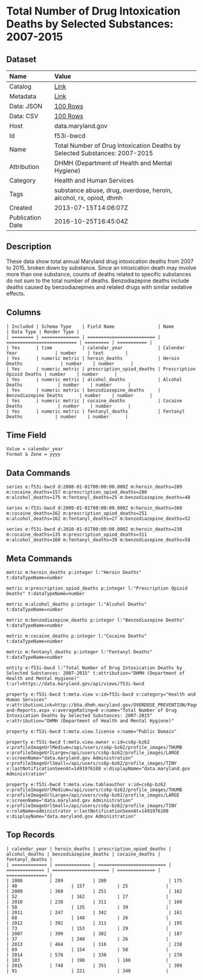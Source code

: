# Total Number of Drug Intoxication Deaths by Selected Substances: 2007-2015

## Dataset

| Name | Value |
| :--- | :---- |
| Catalog | [Link](https://catalog.data.gov/dataset/total-number-of-drug-intoxication-deaths-by-selected-substances-2007-2012-66e68) |
| Metadata | [Link](https://data.maryland.gov/api/views/f53i-bwcd) |
| Data: JSON | [100 Rows](https://data.maryland.gov/api/views/f53i-bwcd/rows.json?max_rows=100) |
| Data: CSV | [100 Rows](https://data.maryland.gov/api/views/f53i-bwcd/rows.csv?max_rows=100) |
| Host | data.maryland.gov |
| Id | f53i-bwcd |
| Name | Total Number of Drug Intoxication Deaths by Selected Substances: 2007-2015 |
| Attribution | DHMH (Department of Health and Mental Hygiene) |
| Category | Health and Human Services |
| Tags | substance abuse, drug, overdose, heroin, alcohol, rx, opiod, dhmh |
| Created | 2013-07-15T14:06:07Z |
| Publication Date | 2016-10-25T16:45:04Z |

## Description

These data show total annual Maryland drug intoxication deaths from 2007 to 2015, broken down by substance. Since an intoxication death may involve more than one substance, counts of deaths related to specific substances do not sum to the total number of deaths. Benzodiazepine deaths include deaths caused by benzodiazepines and related drugs with similar sedative effects.

## Columns

```ls
| Included | Schema Type    | Field Name                | Name                       | Data Type | Render Type |
| ======== | ============== | ========================= | ========================== | ========= | =========== |
| Yes      | time           | calendar_year             | Calendar Year              | number    | text        |
| Yes      | numeric metric | heroin_deaths             | Heroin Deaths              | number    | number      |
| Yes      | numeric metric | prescription_opiod_deaths | Prescription Opioid Deaths | number    | number      |
| Yes      | numeric metric | alcohol_deaths            | Alcohol Deaths             | number    | number      |
| Yes      | numeric metric | benzodiazepine_deaths     | Benzodiazepine Deaths      | number    | number      |
| Yes      | numeric metric | cocaine_deaths            | Cocaine Deaths             | number    | number      |
| Yes      | numeric metric | fentanyl_deaths           | Fentanyl Deaths            | number    | number      |
```

## Time Field

```ls
Value = calendar_year
Format & Zone = yyyy
```

## Data Commands

```ls
series e:f53i-bwcd d:2008-01-01T00:00:00.000Z m:heroin_deaths=289 m:cocaine_deaths=157 m:prescription_opiod_deaths=280 m:alcohol_deaths=175 m:fentanyl_deaths=25 m:benzodiazepine_deaths=48

series e:f53i-bwcd d:2009-01-01T00:00:00.000Z m:heroin_deaths=360 m:cocaine_deaths=162 m:prescription_opiod_deaths=251 m:alcohol_deaths=162 m:fentanyl_deaths=27 m:benzodiazepine_deaths=52

series e:f53i-bwcd d:2010-01-01T00:00:00.000Z m:heroin_deaths=238 m:cocaine_deaths=135 m:prescription_opiod_deaths=311 m:alcohol_deaths=160 m:fentanyl_deaths=39 m:benzodiazepine_deaths=58
```

## Meta Commands

```ls
metric m:heroin_deaths p:integer l:"Heroin Deaths" t:dataTypeName=number

metric m:prescription_opiod_deaths p:integer l:"Prescription Opioid Deaths" t:dataTypeName=number

metric m:alcohol_deaths p:integer l:"Alcohol Deaths" t:dataTypeName=number

metric m:benzodiazepine_deaths p:integer l:"Benzodiazepine Deaths" t:dataTypeName=number

metric m:cocaine_deaths p:integer l:"Cocaine Deaths" t:dataTypeName=number

metric m:fentanyl_deaths p:integer l:"Fentanyl Deaths" t:dataTypeName=number

entity e:f53i-bwcd l:"Total Number of Drug Intoxication Deaths by Selected Substances: 2007-2015" t:attribution="DHMH (Department of Health and Mental Hygiene)" t:url=https://data.maryland.gov/api/views/f53i-bwcd

property e:f53i-bwcd t:meta.view v:id=f53i-bwcd v:category="Health and Human Services" v:attributionLink=http://bha.dhmh.maryland.gov/OVERDOSE_PREVENTION/Pages/Data-and-Reports.aspx v:averageRating=0 v:name="Total Number of Drug Intoxication Deaths by Selected Substances: 2007-2015" v:attribution="DHMH (Department of Health and Mental Hygiene)"

property e:f53i-bwcd t:meta.view.license v:name="Public Domain"

property e:f53i-bwcd t:meta.view.owner v:id=cs6p-bz62 v:profileImageUrlMedium=/api/users/cs6p-bz62/profile_images/THUMB v:profileImageUrlLarge=/api/users/cs6p-bz62/profile_images/LARGE v:screenName="data.maryland.gov Administration" v:profileImageUrlSmall=/api/users/cs6p-bz62/profile_images/TINY v:lastNotificationSeenAt=1491976108 v:displayName="data.maryland.gov Administration"

property e:f53i-bwcd t:meta.view.tableauthor v:id=cs6p-bz62 v:profileImageUrlMedium=/api/users/cs6p-bz62/profile_images/THUMB v:profileImageUrlLarge=/api/users/cs6p-bz62/profile_images/LARGE v:screenName="data.maryland.gov Administration" v:profileImageUrlSmall=/api/users/cs6p-bz62/profile_images/TINY v:roleName=administrator v:lastNotificationSeenAt=1491976108 v:displayName="data.maryland.gov Administration"
```

## Top Records

```ls
| calendar_year | heroin_deaths | prescription_opiod_deaths | alcohol_deaths | benzodiazepine_deaths | cocaine_deaths | fentanyl_deaths | 
| ============= | ============= | ========================= | ============== | ===================== | ============== | =============== | 
| 2008          | 289           | 280                       | 175            | 48                    | 157            | 25              | 
| 2009          | 360           | 251                       | 162            | 52                    | 162            | 27              | 
| 2010          | 238           | 311                       | 160            | 58                    | 135            | 39              | 
| 2011          | 247           | 342                       | 161            | 68                    | 148            | 26              | 
| 2012          | 392           | 311                       | 195            | 73                    | 153            | 29              | 
| 2007          | 399           | 302                       | 187            | 37                    | 248            | 26              | 
| 2013          | 464           | 316                       | 238            | 69                    | 154            | 58              | 
| 2014          | 578           | 330                       | 270            | 103                   | 198            | 186             | 
| 2015          | 748           | 351                       | 309            | 91                    | 221            | 340             | 
```